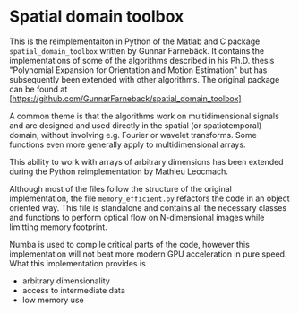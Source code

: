 # Spatial domain toolbox

This is the reimplementaiton in Python of the Matlab and C package `spatial_domain_toolbox` written by Gunnar Farnebäck.
It contains the implementations of some of the algorithms described in his Ph.D. thesis
"Polynomial Expansion for Orientation and Motion Estimation" but has subsequently been extended with other algorithms.
The original package can be found at [https://github.com/GunnarFarneback/spatial_domain_toolbox]

A common theme is that the algorithms work on multidimensional signals and are designed
and used directly in the spatial (or spatiotemporal) domain, without
involving e.g. Fourier or wavelet transforms. Some functions even more
generally apply to  multidimensional arrays.

This ability to work with arrays of arbitrary dimensions has been extended during the Python reimplementation by Mathieu Leocmach.

Although most of the files follow the structure of the original implementation,
the file `memory_efficient.py` refactors the code in an object oriented way.
This file is standalone and contains all the necessary classes and functions 
to perform optical flow on N-dimensional images while limitting memory footprint.

Numba is used to compile critical parts of the code, however this implementation will not beat more modern GPU acceleration in pure speed.
What this implementation provides is 
 - arbitrary dimensionality
 - access to intermediate data
 - low memory use 
